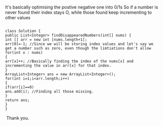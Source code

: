 It's basically optimising the postive negative one into 0/1s
So if a number is never found their index stays O, while those found keep incrementing to other values
```
​
class Solution {
public List<Integer> findDisappearedNumbers(int[] nums) {
int [] arr = new int [nums.length+1];
arr[0]=-1; //Since we will be storing index values and let's say we get a number such as zero, even though the limtiations don't allow
for(int x : nums)
{
arr[x]++; //Basically finding the index of the nums[x] and incrementing the value in arr[x] for that index.
}
ArrayList<Integer> ans = new ArrayList<Integer>();
for(int i=1;i<arr.length;i++)
{
if(arr[i]==0)
ans.add(i); //Finding all those missing.
}
return ans;
}
}
```
​
Thank you.
​
